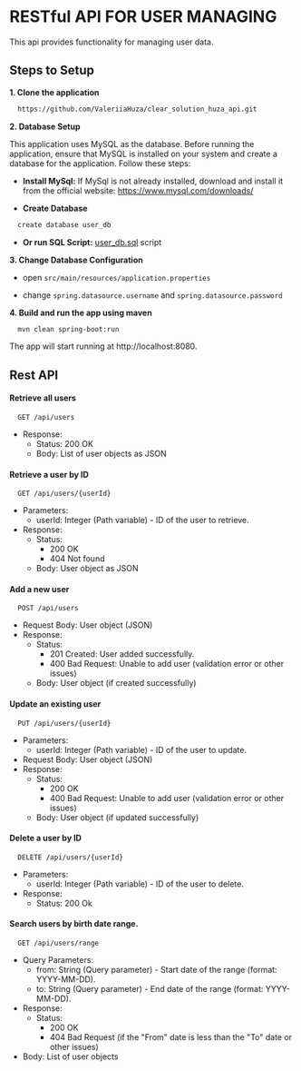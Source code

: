 
# RESTful API FOR USER MANAGING

This api provides functionality for managing user data.


## Steps to Setup

**1. Clone the application**

```bash
  https://github.com/ValeriiaHuza/clear_solution_huza_api.git
```

**2. Database Setup**

This application uses MySQL as the database. Before running the application, ensure that MySQL is installed on your system and create a database for the application. Follow these steps:

- **Install MySql:** If MySql is not already installed, download and install it from the official website: https://www.mysql.com/downloads/

- **Create Database**

```bash
  create database user_db
```

- **Or run SQL Script:** [user_db.sql](https://github.com/ValeriiaHuza/clear_solution_huza_api/blob/main/user_db.sql) script

**3. Change Database Configuration**

- open `src/main/resources/application.properties`

- change `spring.datasource.username` and `spring.datasource.password`

**4. Build and run the app using maven**

```bash
  mvn clean spring-boot:run
```

The app will start running at http://localhost:8080.

## Rest API

#### Retrieve all users

```http
  GET /api/users
```

- Response:
   - Status: 200 OK
   - Body: List of user objects as JSON

#### Retrieve a user by ID

```http
  GET /api/users/{userId}
```

- Parameters:
  - userId: Integer (Path variable) - ID of the user to retrieve.
- Response:
   - Status: 
       - 200 OK
       - 404 Not found
   - Body: User object as JSON

#### Add a new user

```http
  POST /api/users
```

- Request Body: User object (JSON)
- Response:
   - Status:
       - 201 Created: User added successfully.
       - 400 Bad Request: Unable to add user (validation error or other issues)
    - Body: User object (if created successfully)

#### Update an existing user

```http
  PUT /api/users/{userId}
```

- Parameters:
   - userId: Integer (Path variable) - ID of the user to update.
- Request Body: User object (JSON)
- Response:
    - Status: 
        - 200 OK
        - 400 Bad Request: Unable to add user (validation error or other issues)
    - Body: User object (if updated  successfully)

#### Delete a user by ID

```http
  DELETE /api/users/{userId}
```

- Parameters:
   - userId: Integer (Path variable) - ID of the user to delete.
- Response:
   - Status: 200 Ok

#### Search users by birth date range.

```http
  GET /api/users/range
```

- Query Parameters:
    - from: String (Query parameter) - Start date of the range (format: YYYY-MM-DD).
    - to: String (Query parameter) - End date of the range (format: YYYY-MM-DD).
- Response:
    - Status:
      -  200 OK
      -  404 Bad Request (if the "From" date is less than the "To" date or other issues)
- Body: List of user objects
